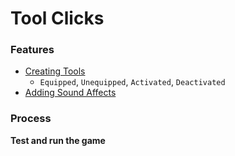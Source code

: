 # Tool Clicks
<!-- ### Functionality
1. When tool is equipped a sound plays
2. When tool is activated it 
    - scales up to 2 
    - changes to a random color every 0.5 seconds
    - adds 1 to the leaderstat Clicked
3. When tool is deactivated it scales back down to 1 -->

### Features
- [Creating Tools]()
    - `Equipped`, `Unequipped`, `Activated`, `Deactivated`
- [Adding Sound Affects]()


### Process

<!-- ### How to Duplicate
##### Step Up Tool
1. Create a Tool in the `StarterPack` Folder
2. Add a `Part` to the Tool, the tool must be named `Handle`
3. Select a Sound from the toolbox and Insert it in the Tool
    - Select the tool and click the `Insert` button on the sound
    - Give your sound a name
4. Add a script to the tool
    - code from [`toolScript.lua`](./toolScript.lua) goes in this script file
    - read the comments and change the code where needed to fit your game
- The StarterPack folder should now look like this
    ![alt text](starterPackFolder.png)

#### Create Leaderstats
1. Add a script inside the `ServerScriptService` folder
    - code from [`leaderstatsScript.lua`](./leaderstatsScript.lua) goes in this script file -->

**Test and run the game**